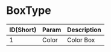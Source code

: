 # BoxType

|  ID(Short)   | Param |  Description |
|  ----  | ----  |  ----  |
| 1  |  Color  |  Color Box |
